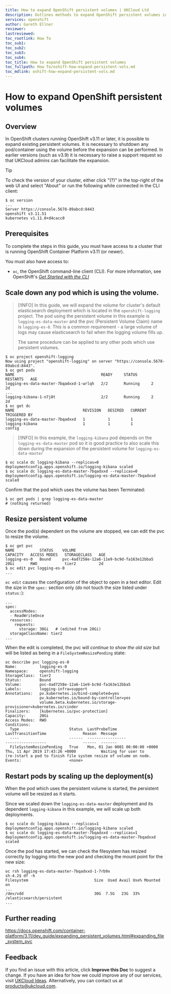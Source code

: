 ```yaml
---
title: How to expand OpenShift persistent volumes | UKCloud Ltd
description: Outlines methods to expand OpenShift persistent volumes in v3.11 OpenShift clusters.
services: openshift
author: Gareth Ellner
reviewer:
lastreviewed: 
toc_rootlink: How To
toc_sub1: 
toc_sub2:
toc_sub3:
toc_sub4:
toc_title: How to expand OpenShift persistent volumes
toc_fullpath: How To/oshift-how-expand-persistent-vols.md
toc_mdlink: oshift-how-expand-persistent-vols.md
---
```


# How to expand OpenShift persistent volumes

## Overview

In OpenShift clusters running OpenShift v3.11 or later, it is possible to expand existing persistent volumes. It is necessary to shutdown any pod/container using the volume before the expansion can be performed. In earlier versions (such as v3.9) it is necessary to raise a support request so that UKCloud admins can facilitate the expansion.

>[!TIP]
>To check the version of your cluster, either click "(?)" in the top-right of the web UI and select "About" or run the following while connected in the CLI client:
>```
>$ oc version
>...
>Server https://console.5678-89abcd:8443
>openshift v3.11.51
>kubernetes v1.11.0+d4cacc0
>```

## Prerequisites

To complete the steps in this guide, you must have access to a cluster that is running OpenShift Container Platform v3.11 (or newer).

You must also have access to:

- `oc`, the OpenShift command-line client (CLI). For more information, see OpenShift's [*Get Started with the CLI*](https://docs.openshift.com/container-platform/3.11/cli_reference/get_started_cli.html)

## Scale down any pod which is using the volume.

>[!INFO]
>In this guide, we will expand the volume for cluster's default elasticsearch deployment which is located in the `openshift-logging` project. The pod using the persistent volume in this example is `logging-es-data-master` and the pvc (Persistent Volume Claim) name is `logging-es-0`. This is a common requirement - a large volume of logs may cause elasticsearch to fail when the logging volume fills up.
>
>The same procedure can be applied to any other pods which use persistent volumes.

```
$ oc project openshift-logging
Now using project "openshift-logging" on server "https://console.5678-89abcd:8443".
$ oc get pods
NAME                                      READY     STATUS      RESTARTS   AGE
logging-es-data-master-7bqadxxd-1-wrlqh   2/2       Running     2          2d
...
logging-kibana-1-n7j8t                    2/2       Running     2          2d
$ oc get dc
NAME                              REVISION   DESIRED   CURRENT   TRIGGERED BY
logging-es-data-master-7bqadxxd   1          1         1
logging-kibana                    1          1         1         config
```
>[!INFO] In this example, the `logging-kibana` pod depends on the `logging-es-data-master` pod so it is good practice to also scale this down during the expansion of the persistent volume for `logging-es-data-master`
```
$ oc scale dc logging-kibana --replicas=0
deploymentconfig.apps.openshift.io/logging-kibana scaled
$ oc scale dc logging-es-data-master-7bqadxxd --replicas=0
deploymentconfig.apps.openshift.io/logging-es-data-master-7bqadxxd scaled
```
Confirm that the pod which uses the volume has been Terminated:
```
$ oc get pods | grep logging-es-data-master
# (nothing returned)
```

## Resize persistent volume

Once the pod(s) dependent on the volume are stopped, we can edit the pvc to resize the volume.

```
$ oc get pvc
NAME           STATUS    VOLUME                                     CAPACITY   ACCESS MODES   STORAGECLASS   AGE
logging-es-0   Bound     pvc-4ad7258e-12a6-11e9-bc9d-fa163e12bba5   20Gi       RWO            tier2          2d
$ oc edit pvc logging-es-0
...
```
`oc edit` causes the configuration of the object to open in a text editor. Edit the size in the `spec:` section only (do not touch the size listed under `status:`):
```
...
spec:
  accessModes:
  - ReadWriteOnce
  resources:
    requests:
      storage: 30Gi   # (edited from 20Gi)
  storageClassName: tier2
...
```
When the edit is completed, the pvc will *continue to show the old size* but will be listed as being in a `FileSystemResizePending` state:
```
oc describe pvc logging-es-0
Name:          logging-es-0
Namespace:     openshift-logging
StorageClass:  tier2
Status:        Bound
Volume:        pvc-4ad7258e-12a6-11e9-bc9d-fa163e12bba5
Labels:        logging-infra=support
Annotations:   pv.kubernetes.io/bind-completed=yes
               pv.kubernetes.io/bound-by-controller=yes
               volume.beta.kubernetes.io/storage-provisioner=kubernetes.io/cinder
Finalizers:    [kubernetes.io/pvc-protection]
Capacity:      20Gi
Access Modes:  RWO
Conditions:
  Type                      Status  LastProbeTime                     LastTransitionTime                Reason  Message
  ----                      ------  -----------------                 ------------------                ------  -------
  FileSystemResizePending   True    Mon, 01 Jan 0001 00:00:00 +0000   Thu, 11 Apr 2019 17:43:26 +0000           Waiting for user to (re-)start a pod to finish file system resize of volume on node.
Events:                     <none>
```

## Restart pods by scaling up the deployment(s)
When the pod which uses the persistent volume is started, the persistent volume will be resized as it starts.

Since we scaled down the `logging-es-data-master` deployment and its dependent `logging-kibana` in this example, we will scale up both deployments.
```
$ oc scale dc logging-kibana --replicas=1
deploymentconfig.apps.openshift.io/logging-kibana scaled
$ oc scale dc logging-es-data-master-7bqadxxd --replicas=1
deploymentconfig.apps.openshift.io/logging-es-data-master-7bqadxxd scaled
```
Once the pod has started, we can check the filesystem has resized correctly by logging into the new pod and checking the mount point for the new size:
```
oc rsh logging-es-data-master-7bqadxxd-1-7rb9x
sh-4.2$ df -h                                  
Filesystem                             Size  Used Avail Use% Mounted on
...
/dev/vdd                               30G  7.5G   23G  33% /elasticsearch/persistent
...
```

## Further reading

https://docs.openshift.com/container-platform/3.11/dev_guide/expanding_persistent_volumes.html#expanding_file_system_pvc

## Feedback

If you find an issue with this article, click **Improve this Doc** to suggest a change. If you have an idea for how we could improve any of our services, visit [UKCloud Ideas](https://ideas.ukcloud.com). Alternatively, you can contact us at <products@ukcloud.com>.
